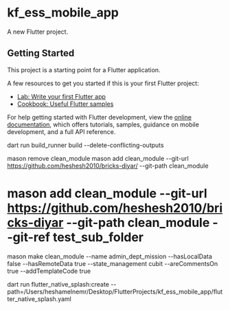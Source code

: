 # kf_ess_mobile_app

A new Flutter project.

## Getting Started

This project is a starting point for a Flutter application.

A few resources to get you started if this is your first Flutter project:

- [Lab: Write your first Flutter app](https://docs.flutter.dev/get-started/codelab)
- [Cookbook: Useful Flutter samples](https://docs.flutter.dev/cookbook)

For help getting started with Flutter development, view the
[online documentation](https://docs.flutter.dev/), which offers tutorials,
samples, guidance on mobile development, and a full API reference.

dart run build_runner build --delete-conflicting-outputs 


mason remove clean_module
mason add clean_module --git-url https://github.com/heshesh2010/bricks-diyar/ --git-path clean_module

# mason add clean_module --git-url https://github.com/heshesh2010/bricks-diyar --git-path clean_module --git-ref test_sub_folder




mason make clean_module --name admin_dept_mission --hasLocalData false --hasRemoteData true --state_management cubit --areCommentsOn true --addTemplateCode true

dart run flutter_native_splash:create --path=/Users/heshamelnemr/Desktop/FlutterProjects/kf_ess_mobile_app/flutter_native_splash.yaml